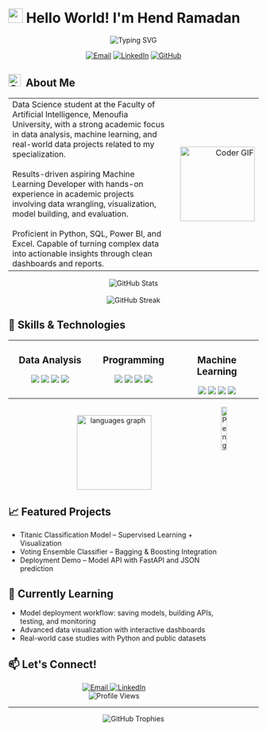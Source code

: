# <img src="https://raw.githubusercontent.com/TheDudeThatCode/TheDudeThatCode/master/Assets/Hi.gif" width="29px"> Hello World! I'm Hend Ramadan


<div align="center">
  <img src="https://readme-typing-svg.herokuapp.com?font=Fira+Code&pause=1000&color=8be9fd&center=true&vCenter=true&width=435&lines=AI+Student+%7C+Data+Scientist;Machine+Learning+Developer;Future+ML+Engineer" alt="Typing SVG" />
</div>

<p align="center">
  <a href="mailto:hendtalba@gmail.com"><img src="https://img.shields.io/badge/Email-D14836?style=for-the-badge&logo=gmail&logoColor=white" alt="Email" /></a>
  <a href="www.linkedin.com/in/hend-ramadan-72a9712a5"><img src="https://img.shields.io/badge/LinkedIn-0077B5?style=for-the-badge&logo=linkedin&logoColor=white" alt="LinkedIn" /></a>
  <a href="https://github.com/HendRamadan1  "><img src="https://img.shields.io/badge/GitHub-100000?style=for-the-badge&logo=github&logoColor=white" alt="GitHub" /></a>
</p>


## <img alt="GIF" src="https://github.com/SP-XD/SP-XD/blob/main/images/Developer.gif" width="25" /> &nbsp;About Me

<table>
  <tr>
    <td width="65%" valign="top">
      Data Science student at the Faculty of Artificial Intelligence, Menoufia University, with a strong academic focus in data analysis, machine learning, and real-world data projects related to my specialization.<br><br>
      Results-driven aspiring Machine Learning Developer with hands-on experience in academic projects involving data wrangling, visualization, model building, and evaluation.<br><br>
      Proficient in Python, SQL, Power BI, and Excel. Capable of turning complex data into actionable insights through clean dashboards and reports.
    </td>
    <td width="35%" align="right">
      <img src="https://i.imgflip.com/65efzo.gif" height="150" alt="Coder GIF"/>
    </td>
  </tr>
</table>

 

<div align="center">
  <img src="https://github-readme-stats.vercel.app/api?username=HendRamadan1&show_icons=true&theme=dracula&hide_border=true" alt="GitHub Stats" />
  <br><br>
  <img src="https://github-readme-streak-stats.herokuapp.com/?user=HendRamadan1&theme=dracula" alt="GitHub Streak" />

</div>





## 🚀 Skills & Technologies

<table>
  <tr>
    <td valign="top" width="33%">
      <h3 align="center">Data Analysis</h3>
      <div align="center">  
        <img src="https://img.shields.io/badge/Excel-217346?style=for-the-badge&logo=microsoft-excel&logoColor=white" />
        <img src="https://img.shields.io/badge/SQL-%2300758F.svg?style=for-the-badge&logo=sqlite&logoColor=white" />
        <img src="https://img.shields.io/badge/Pandas-150458?style=for-the-badge&logo=pandas&logoColor=white" />
        <img src="https://img.shields.io/badge/Numpy-013243?style=for-the-badge&logo=numpy&logoColor=white" />
      </div>
    </td>
    <td valign="top" width="33%">
      <h3 align="center">Programming</h3>
<div align="center">  
  <img src="https://img.shields.io/badge/Python-3776AB?style=for-the-badge&logo=python&logoColor=white" />
  <img src="https://img.shields.io/badge/Git-F05033?style=for-the-badge&logo=git&logoColor=white" />
  <img src="https://img.shields.io/badge/Jupyter-F37626?style=for-the-badge&logo=jupyter&logoColor=white" />
  <img src="https://img.shields.io/badge/C++-00599C?style=for-the-badge&logo=c%2b%2b&logoColor=white" />
</div>
    </td>
    <td valign="top" width="33%">
      <h3 align="center">Machine Learning</h3>
      <div align="center">  
        <img src="https://img.shields.io/badge/Scikit--Learn-F7931E?style=for-the-badge&logo=scikit-learn&logoColor=white" />
        <img src="https://img.shields.io/badge/Matplotlib-ffffff?style=for-the-badge&logo=matplotlib&logoColor=black" />
        <img src="https://img.shields.io/badge/Seaborn-71ADBC?style=for-the-badge&logo=seaborn&logoColor=white" />
        <img src="https://img.shields.io/badge/Ensemble_Methods-3776AB?style=for-the-badge&logo=python&logoColor=white" />
      </div>
    </td>
  </tr>
</table>
 <img align="right" src="https://raw.githubusercontent.com/Tarikul-Islam-Anik/Animated-Fluent-Emojis/master/Emojis/Animals/Penguin.png" alt="Penguin" width="15%" /><br>

<div align="center">
  <img src="https://github-readme-stats.vercel.app/api/top-langs?username=HendRamadan1&locale=en&hide_title=false&layout=compact&card_width=320&langs_count=5&theme=dracula&hide_border=false" height="150" alt="languages graph"  />
</div>


## 📈 Featured Projects



- Titanic Classification Model – Supervised Learning + Visualization  
- Voting Ensemble Classifier – Bagging & Boosting Integration  
- Deployment Demo – Model API with FastAPI and JSON prediction

## 🧠 Currently Learning

- Model deployment workflow: saving models, building APIs, testing, and monitoring  
- Advanced data visualization with interactive dashboards  
- Real-world case studies with Python and public datasets

## 📫 Let's Connect!
<div align="center">
  <a href="mailto:hendtalba@gmail.com">
    <img src="https://img.shields.io/badge/Email-D14836?style=for-the-badge&logo=gmail&logoColor=white" alt="Email" />
  </a>
  <a href="www.linkedin.com/in/hend-ramadan-72a9712a5">
    <img src="https://img.shields.io/badge/LinkedIn-0077B5?style=for-the-badge&logo=linkedin&logoColor=white" alt="LinkedIn" />
  </a>

</div>

<div align="center">
  <img src="https://komarev.com/ghpvc/?username=HendRamadan1&style=flat-square&color=blue" alt="Profile Views" />
</div>

---

<div align="center">
  <img src="https://github-profile-trophy.vercel.app/?username=HendRamadan1&theme=dracula&column=7&no-frame=true" alt="GitHub Trophies" />
</div>
